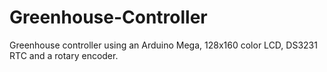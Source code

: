 # Greenhouse-Controller
Greenhouse controller using an Arduino Mega, 128x160 color LCD, DS3231 RTC and a rotary encoder.
